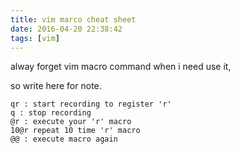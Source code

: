 ```yaml
---
title: vim marco cheat sheet
date: 2016-04-20 22:38:42
tags: [vim]
---
```


alway forget vim macro command when i need use it,

so write here for note.

    qr : start recording to register 'r'
    q : stop recording
    @r : execute your 'r' macro
    10@r repeat 10 time 'r' macro
    @@ : execute macro again

